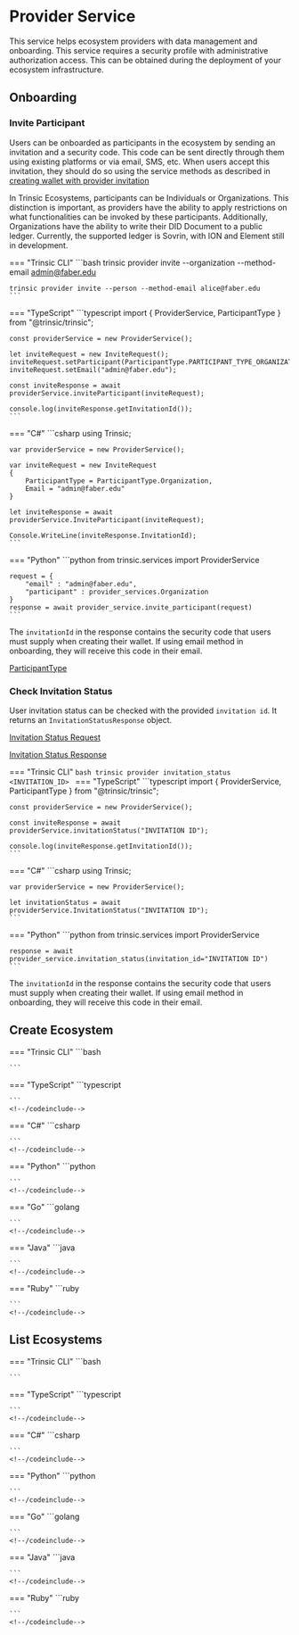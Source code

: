 # Provider Service

This service helps ecosystem providers with data management and onboarding. This service requires a security profile with administrative authorization access. This can be obtained during the deployment of your ecosystem infrastructure.

## Onboarding

### Invite Participant

Users can be onboarded as participants in the ecosystem by sending an invitation and a security code. This code can be sent directly through them using existing platforms or via email, SMS, etc.
When users accept this invitation, they should do so using the service methods as described in [creating wallet with provider invitation](/reference/services/wallet-service/#create-wallet-with-provider-invitation)

In Trinsic Ecosystems, participants can be Individuals or Organizations. This distinction is important, as providers have the ability to apply restrictions on what functionalities can be invoked by these participants. Additionally, Organizations have the ability to write their DID Document to a public ledger. Currently, the supported ledger is Sovrin, with ION and Element still in development.

=== "Trinsic CLI"
    ```bash
    trinsic provider invite --organization --method-email admin@faber.edu

    trinsic provider invite --person --method-email alice@faber.edu
    ```
=== "TypeScript"
    ```typescript
    import { ProviderService, ParticipantType } from "@trinsic/trinsic";

    const providerService = new ProviderService();

    let inviteRequest = new InviteRequest();
    inviteRequest.setParticipant(ParticipantType.PARTICIPANT_TYPE_ORGANIZATION);
    inviteRequest.setEmail("admin@faber.edu");

    const inviteResponse = await providerService.inviteParticipant(inviteRequest);

    console.log(inviteResponse.getInvitationId());
    ```
=== "C#"
    ```csharp
    using Trinsic;

    var providerService = new ProviderService();

    var inviteRequest = new InviteRequest
    {
        ParticipantType = ParticipantType.Organization,
        Email = "admin@faber.edu"
    }

    let inviteResponse = await providerService.InviteParticipant(inviteRequest);

    Console.WriteLine(inviteResponse.InvitationId);
    ```

=== "Python"
    ```python
    from trinsic.services import ProviderService
  
    request = {
        "email" : "admin@faber.edu",
        "participant" : provider_services.Organization
    } 
    response = await provider_service.invite_participant(request)
    ```

The `invitationId` in the response contains the security code that users must supply when creating their wallet. If using email method in onboarding, they will receive this code in their email.

[ParticipantType](/reference/proto/#participanttype)

### Check Invitation Status

User invitation status can be checked with the provided `invitation id`. It returns an `InvitationStatusResponse` object. 

[Invitation Status Request](/reference/proto/#invitationstatusrequest)

[Invitation Status Response](/reference/proto/#invitationstatusresponset)

=== "Trinsic CLI"
    ```bash
    trinsic provider invitation_status <INVITATION_ID>
    ```
=== "TypeScript"
    ```typescript
    import { ProviderService, ParticipantType } from "@trinsic/trinsic";

    const providerService = new ProviderService();

    const inviteResponse = await providerService.invitationStatus("INVITATION ID");

    console.log(inviteResponse.getInvitationId());
    ```
=== "C#"
    ```csharp
    using Trinsic;

    var providerService = new ProviderService();

    let invitationStatus = await providerService.InvitationStatus("INVITATION ID");
    ```

=== "Python"
    ```python
    from trinsic.services import ProviderService
  
    response = await provider_service.invitation_status(invitation_id="INVITATION ID")
    ```

The `invitationId` in the response contains the security code that users must supply when creating their wallet. If using email method in onboarding, they will receive this code in their email.

## Create Ecosystem

=== "Trinsic CLI"
    ```bash
    
    ```
=== "TypeScript"
    <!--codeinclude-->
    ```typescript
    
    ```
    <!--/codeinclude-->
=== "C#"
    <!--codeinclude-->
    ```csharp
    
    ```
    <!--/codeinclude-->
=== "Python"
    <!--codeinclude-->
    ```python
    
    ```
    <!--/codeinclude-->
=== "Go"
    <!--codeinclude-->
    ```golang
    
    ```
    <!--/codeinclude-->
=== "Java"
    <!--codeinclude-->
    ```java
    
    ```
    <!--/codeinclude-->
=== "Ruby"
    <!--codeinclude-->
    ```ruby
    
    ```
    <!--/codeinclude-->

## List Ecosystems

=== "Trinsic CLI"
    ```bash
    
    ```
=== "TypeScript"
    <!--codeinclude-->
    ```typescript
    
    ```
    <!--/codeinclude-->
=== "C#"
    <!--codeinclude-->
    ```csharp
    
    ```
    <!--/codeinclude-->
=== "Python"
    <!--codeinclude-->
    ```python
    
    ```
    <!--/codeinclude-->
=== "Go"
    <!--codeinclude-->
    ```golang
    
    ```
    <!--/codeinclude-->
=== "Java"
    <!--codeinclude-->
    ```java
    
    ```
    <!--/codeinclude-->
=== "Ruby"
    <!--codeinclude-->
    ```ruby
    
    ```
    <!--/codeinclude-->

<!-- ## Accept Invite -->

